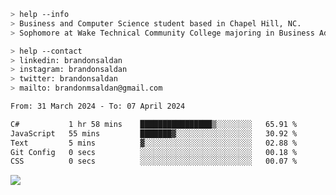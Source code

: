 ````bash
> help --info
> Business and Computer Science student based in Chapel Hill, NC.
> Sophomore at Wake Technical Community College majoring in Business Administration.
````

````bash
> help --contact
> linkedin: brandonsaldan
> instagram: brandonsaldan
> twitter: brandonsaldan
> mailto: brandonmsaldan@gmail.com
````

<!--START_SECTION:waka-->

```txt
From: 31 March 2024 - To: 07 April 2024

C#           1 hr 58 mins    ████████████████▒░░░░░░░░   65.91 %
JavaScript   55 mins         ███████▓░░░░░░░░░░░░░░░░░   30.92 %
Text         5 mins          ▓░░░░░░░░░░░░░░░░░░░░░░░░   02.88 %
Git Config   0 secs          ░░░░░░░░░░░░░░░░░░░░░░░░░   00.18 %
CSS          0 secs          ░░░░░░░░░░░░░░░░░░░░░░░░░   00.07 %
```

<!--END_SECTION:waka-->

![](https://komarev.com/ghpvc/?username=brandonsaldan&color=6A8AFF)
